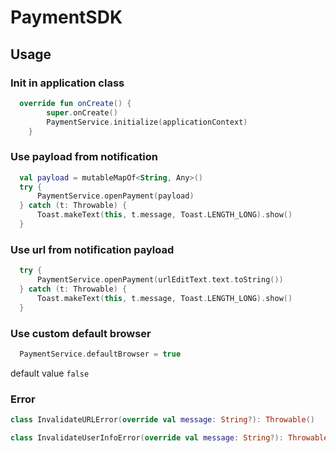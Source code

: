 # PaymentSDK

## Usage

### Init in application class

```kotlin
  override fun onCreate() {
        super.onCreate()
        PaymentService.initialize(applicationContext)
    }
```

### Use payload from notification

```kotlin
  val payload = mutableMapOf<String, Any>()
  try {
      PaymentService.openPayment(payload)
  } catch (t: Throwable) {
      Toast.makeText(this, t.message, Toast.LENGTH_LONG).show()
  }
```

### Use url from notification payload

```kotlin
  try {
      PaymentService.openPayment(urlEditText.text.toString())
  } catch (t: Throwable) {
      Toast.makeText(this, t.message, Toast.LENGTH_LONG).show()
  }
```
### Use custom default browser

```swift
  PaymentService.defaultBrowser = true
```
default value ```false```

### Error

```kotlin
class InvalidateURLError(override val message: String?): Throwable()

class InvalidateUserInfoError(override val message: String?): Throwable()
```
